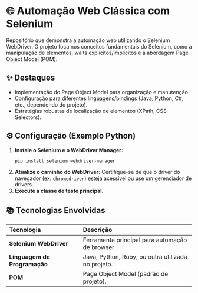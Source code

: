 # 🌐 Automação Web Clássica com Selenium

Repositório que demonstra a automação web utilizando o Selenium WebDriver. O projeto foca nos conceitos fundamentais do Selenium, como a manipulação de elementos, waits explícitos/implícitos e a abordagem Page Object Model (POM).

## ✨ Destaques
- Implementação do Page Object Model para organização e manutenção.
- Configuração para diferentes linguagens/bindings (Java, Python, C#, etc., dependendo do projeto).
- Estratégias robustas de localização de elementos (XPath, CSS Selectors).

## ⚙️ Configuração (Exemplo Python)

1.  **Instale o Selenium e o WebDriver Manager:**
    ```bash
    pip install selenium webdriver-manager
    ```
2.  **Atualize o caminho do WebDriver:** Certifique-se de que o driver do navegador (ex: `chromedriver`) esteja acessível ou use um gerenciador de drivers.
3.  **Execute a classe de teste principal.**

## 📚 Tecnologias Envolvidas
| Tecnologia | Descrição |
| :--- | :--- |
| **Selenium WebDriver** | Ferramenta principal para automação de browser. |
| **Linguagem de Programação** | Java, Python, Ruby, ou outra utilizada no projeto. |
| **POM** | Page Object Model (padrão de projeto). |